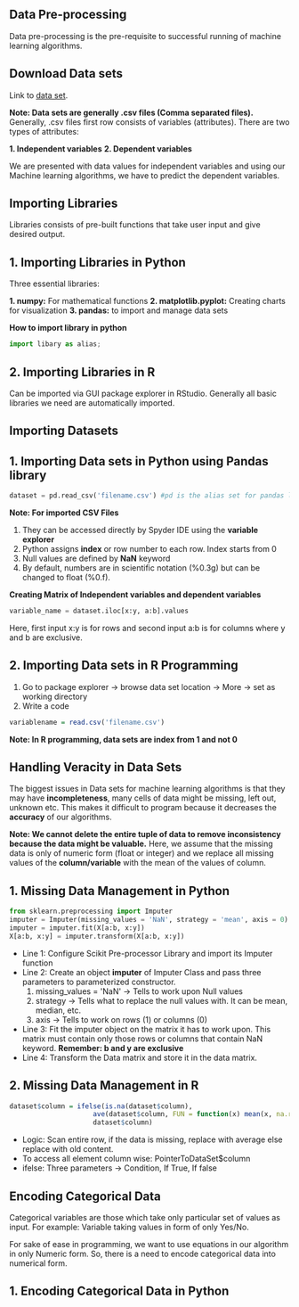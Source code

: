 ## Data Pre-processing

Data pre-processing is the pre-requisite to successful running of machine learning algorithms.

## Download Data sets

Link to [data set](https://www.superdatascience.com/pages/machine-learning).

**Note: Data sets are generally .csv files (Comma separated files).** 
Generally, .csv files first row consists of variables (attributes).
There are two types of attributes:

**1. Independent variables**
**2. Dependent variables**

We are presented with data values for independent variables and using our Machine learning algorithms, we have to predict the dependent variables.

## Importing Libraries
Libraries consists of pre-built functions that take user input and give desired output.

## 1. Importing Libraries in Python

Three essential libraries:

**1. numpy:** For mathematical functions
**2. matplotlib.pyplot:** Creating charts for visualization
**3. pandas:** to import and manage data sets

**How to import library in python**
```python
import libary as alias;
```

## 2. Importing Libraries in R

Can be imported via GUI package explorer in RStudio. Generally all basic libraries we need are automatically imported.

## Importing Datasets

## 1. Importing Data sets in Python using Pandas library

```python
dataset = pd.read_csv('filename.csv') #pd is the alias set for pandas libarary
```

**Note: For imported CSV Files**
1. They can be accessed directly by Spyder IDE using the **variable explorer**
2. Python assigns **index** or row number to each row. Index starts from 0
3. Null values are defined by **NaN** keyword
4. By default, numbers are in scientific notation (%0.3g) but can be changed to float (%0.f).

**Creating Matrix of Independent variables and dependent variables**
```python
variable_name = dataset.iloc[x:y, a:b].values
```

Here, first input x:y is for rows and second input a:b is for columns where y and b are exclusive.

## 2. Importing Data sets in R Programming

1. Go to package explorer -> browse data set location -> More -> set as working directory
2. Write a code

```R
variablename = read.csv('filename.csv')
```

**Note: In R programming, data sets are index from 1 and not 0**

## Handling Veracity in Data Sets

The biggest issues in Data sets for machine learning algorithms is that they may have **incompleteness**, many cells of data might be missing, left out, unknown etc.
This makes it difficult to program because it decreases the **accuracy** of our algorithms.

**Note: We cannot delete the entire tuple of data to remove inconsistency because the data might be valuable.**
Here, we assume that the missing data is only of numeric form (float or integer) and we replace all missing values of the **column/variable** with the mean of the values of column.

## 1. Missing Data Management in Python

```python
from sklearn.preprocessing import Imputer
imputer = Imputer(missing_values = 'NaN', strategy = 'mean', axis = 0)
imputer = imputer.fit(X[a:b, x:y])
X[a:b, x:y] = imputer.transform(X[a:b, x:y])
```

* Line 1: Configure Scikit Pre-processor Library and import its Imputer function
* Line 2: Create an object **imputer** of Imputer Class and pass three parameters to parameterized constructor.
  1. missing_values = 'NaN' -> Tells to work upon Null values
  2. strategy -> Tells what to replace the null values with. It can be mean, median, etc.
  3. axis -> Tells to work on rows (1) or columns (0)
* Line 3: Fit the imputer object on the matrix it has to work upon. This matrix must contain only those rows or columns that contain NaN keyword. 
**Remember: b and y are exclusive**
* Line 4: Transform the Data matrix and store it in the data matrix.

## 2. Missing Data Management in R

```R
dataset$column = ifelse(is.na(dataset$column),
                     ave(dataset$column, FUN = function(x) mean(x, na.rm = TRUE)),
                     dataset$column)
```

* Logic: Scan entire row, if the data is missing, replace with average else replace with old content.
* To access all element column wise: PointerToDataSet$column
* ifelse: Three parameters -> Condition, If True, If false

## Encoding Categorical Data

Categorical variables are those which take only particular set of values as input.
For example: Variable taking values in form of only Yes/No.

For sake of ease in programming, we want to use equations in our algorithm in only Numeric form. 
So, there is a need to encode categorical data into numerical form.

## 1. Encoding Categorical Data in Python
